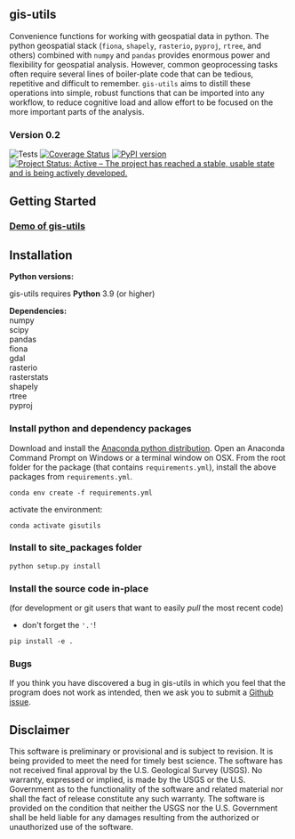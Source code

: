 gis-utils
-----------------------------------------------
Convenience functions for working with geospatial data in python. The python geospatial stack (`fiona`, `shapely`, `rasterio`, `pyproj`, `rtree`, and others) combined with `numpy` and `pandas` provides enormous power and flexibility for geospatial analysis. However, common geoprocessing tasks often require several lines of boiler-plate code that can be tedious, repetitive and difficult to remember. `gis-utils` aims to distill these operations into simple, robust functions that can be imported into any workflow, to reduce cognitive load and allow effort to be focused on the more important parts of the analysis. 



### Version 0.2
![Tests](https://github.com/aleaf/gis-utils/workflows/Tests/badge.svg)
[![Coverage Status](https://codecov.io/github/aleaf/gis-utils/coverage.svg?branch=master)](https://codecov.io/github/aleaf/gis-utils/coverage.svg?branch=master)
[![PyPI version](https://badge.fury.io/py/gis-utils.svg)](https://badge.fury.io/py/gis-utils)
[![Project Status: Active – The project has reached a stable, usable state and is being actively developed.](https://www.repostatus.org/badges/latest/active.svg)](https://www.repostatus.org/#active)

Getting Started
-----------------------------------------------
### [Demo of gis-utils](https://github.com/aleaf/gis-utils/blob/develop/examples/gis-utils_demo.ipynb)


Installation
-----------------------------------------------

**Python versions:**

gis-utils requires **Python** 3.9 (or higher)

**Dependencies:**  
numpy   
scipy  
pandas  
fiona  
gdal  
rasterio  
rasterstats  
shapely  
rtree  
pyproj  

### Install python and dependency packages
Download and install the [Anaconda python distribution](https://www.anaconda.com/distribution/).
Open an Anaconda Command Prompt on Windows or a terminal window on OSX.
From the root folder for the package (that contains `requirements.yml`), install the above packages from `requirements.yml`.

```
conda env create -f requirements.yml
```
activate the environment:

```
conda activate gisutils
```

### Install to site_packages folder
```
python setup.py install
```
### Install the source code in-place
(for development or git users that want to easily *pull* the most recent code)  
* don't forget the `'.'`!

```  
pip install -e .
```

### Bugs

If you think you have discovered a bug in gis-utils in which you feel that the program does not work as intended, then we ask you to submit a [Github issue](https://github.com/aleaf/gis-utils/labels/bug).


Disclaimer
----------

This software is preliminary or provisional and is subject to revision. It is
being provided to meet the need for timely best science. The software has not
received final approval by the U.S. Geological Survey (USGS). No warranty,
expressed or implied, is made by the USGS or the U.S. Government as to the
functionality of the software and related material nor shall the fact of release
constitute any such warranty. The software is provided on the condition that
neither the USGS nor the U.S. Government shall be held liable for any damages
resulting from the authorized or unauthorized use of the software.


